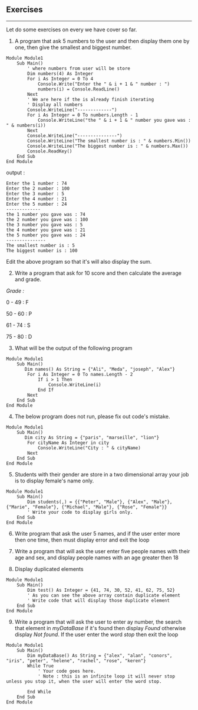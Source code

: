 ## Exercises 
----
Let do some exercises on every we have cover so far.

1. A program that ask 5 numbers to the user and then display them one by one, then give the smallest and biggest number.
```vbnet
Module Module1
    Sub Main()
        ' where numbers from user will be store
        Dim numbers(4) As Integer
        For i As Integer = 0 To 4
            Console.Write("Enter the " & i + 1 & " number : ")
            numbers(i) = Console.ReadLine()
        Next
        ' We are here if the is already finish iterating
        ' Display all numbers
        Console.WriteLine("-------------")
        For i As Integer = 0 To numbers.Length - 1
            Console.WriteLine("the " & i + 1 & " number you gave was : " & numbers(i))
        Next
        Console.WriteLine("---------------")
        Console.WriteLine("The smallest number is : " & numbers.Min())
        Console.WriteLine("The biggest number is : " & numbers.Max())
        Console.ReadKey()
    End Sub
End Module
```
output :
```
Enter the 1 number : 74
Enter the 2 number : 100
Enter the 3 number : 5
Enter the 4 number : 21
Enter the 5 number : 24
-------------
the 1 number you gave was : 74
the 2 number you gave was : 100
the 3 number you gave was : 5
the 4 number you gave was : 21
the 5 number you gave was : 24
---------------
The smallest number is : 5
The biggest number is : 100
```
Edit the above program so that it's will also display the sum.

2. Write a program that ask for 10 score and then calculate the average and grade.

*Grade :*

0 - 49 :  F

50 - 60 : P

61 - 74 : S

75 - 80 : D 

3. What will be the output of the following program
```vbnet
Module Module1
    Sub Main()
       Dim names() As String = {"Ali", "Meda", "joseph", "Alex"}
        For i As Integer = 0 To names.Length - 2
            If i > 1 Then
                Console.WriteLine(i)
            End If
        Next
    End Sub
End Module    
```

4. The below program does not run, please fix out code's mistake.
```vbnet
Module Module1
    Sub Main()
       Dim city As String = {"paris", "marseille", "lion"}
        For cityName As Integer in city
            Console.WriteLine("City : " & cityName)
        Next
    End Sub
End Module
```

5. Students with their gender are store in a two dimensional array your job is to display female's name only.
```vbnet
Module Module1
    Sub Main()
        Dim students(,) = {{"Peter", "Male"}, {"Alex", "Male"}, {"Marie", "Female"}, {"Michael", "Male"}, {"Rose", "Female"}}
        ' Write your code to display girls only.
    End Sub
End Module
```

6. Write program that ask the user 5 names, and if the user enter more then one time, then must display error and exit the loop


7. Write a program that will ask the user enter five people names with their age and sex, and display people names with an age greater then 18


8. Display duplicated elements
```vbnet
Module Module1
    Sub Main()
        Dim test() As Integer = {41, 74, 30, 52, 41, 62, 75, 52}
        ' As you can see the above array contain duplicate element
        ' Write code that will display those duplicate element
    End Sub
End Module
```

9. Write a program that will ask the user to enter ay number, the search that element in *myDataBase* if it's found then display *Found* otherwise display *Not found*.
If the user enter the word *stop* then exit the loop
```vbnet
Module Module1
    Sub Main()
        Dim myDataBase() As String = {"alex", "alan", "conors", "iris", "peter", "helene", "rachel", "rose", "keren"}
        While True
            ' Your code goes here.
            ' Note : this is an infinite loop it will never stop unless you stop it, when the user will enter the word stop.

        End While
    End Sub
End Module 
```
